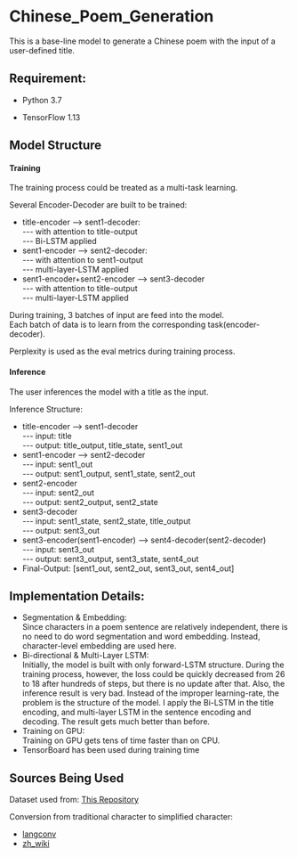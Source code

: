 # Chinese_Poem_Generation

This is a base-line model to generate a Chinese poem with the input of a user-defined title.

## Requirement:

* Python 3.7

* TensorFlow 1.13

## Model Structure

#### Training
The training process could be treated as a multi-task learning.  
  
Several Encoder-Decoder are built to be trained:  
* title-encoder --> sent1-decoder:  
--- with attention to title-output  
--- Bi-LSTM applied
* sent1-encoder --> sent2-decoder:  
--- with attention to sent1-output  
--- multi-layer-LSTM applied
* sent1-encoder+sent2-encoder --> sent3-decoder  
--- with attention to title-output    
--- multi-layer-LSTM applied
  
During training, 3 batches of input are feed into the model.    
Each batch of data is to learn from the corresponding task(encoder-decoder).   
  
Perplexity is used as the eval metrics during training process.
#### Inference
The user inferences the model with a title as the input.  
  
Inference Structure:  
* title-encoder --> sent1-decoder  
--- input: title  
--- output: title_output, title_state, sent1_out  
* sent1-encoder --> sent2-decoder  
--- input: sent1_out  
--- output: sent1_output, sent1_state, sent2_out
* sent2-encoder  
--- input: sent2_out  
--- output: sent2_output, sent2_state
* sent3-decoder  
--- input: sent1_state, sent2_state, title_output  
--- output: sent3_out
* sent3-encoder(sent1-encoder) --> sent4-decoder(sent2-decoder)  
--- input: sent3_out  
--- output: sent3_output, sent3_state, sent4_out
* Final-Output: [sent1_out, sent2_out, sent3_out, sent4_out]

## Implementation Details:
* Segmentation & Embedding:  
Since characters in a poem sentence are relatively independent, there is no need to
do word segmentation and word embedding. Instead, character-level embedding are used here.
* Bi-directional & Multi-Layer LSTM:  
Initially, the model is built with only forward-LSTM structure. During the training process, 
however, the loss could be quickly decreased from 26 to 18 after hundreds of steps, but there
 is no update after that. Also, the inference result is very bad. Instead of the improper 
 learning-rate, the problem is the structure of the model. I apply the Bi-LSTM in the title 
 encoding, and multi-layer LSTM in the sentence encoding and decoding. The result gets much better 
 than before.
* Training on GPU:  
Training on GPU gets tens of time faster than on CPU.
* TensorBoard has been used during training time
## Sources Being Used

Dataset used from: [This Repository](https://github.com/chinese-poetry/chinese-poetry)  
    
Conversion from traditional character to simplified character:  
* [langconv](https://raw.githubusercontent.com/skydark/nstools/master/zhtools/langconv.py)  
* [zh_wiki](https://raw.githubusercontent.com/skydark/nstools/master/zhtools/zh_wiki.py)
